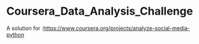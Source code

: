 # Coursera_Data_Analysis_Challenge
A solution for :https://www.coursera.org/projects/analyze-social-media-python
